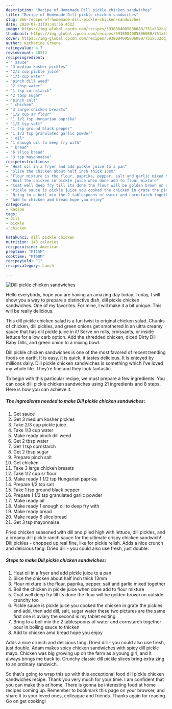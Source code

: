 ```yaml
---
description: "Recipe of Homemade Dill pickle chicken sandwiches"
title: "Recipe of Homemade Dill pickle chicken sandwiches"
slug: 260-recipe-of-homemade-dill-pickle-chicken-sandwiches
date: 2020-07-31T01:41:56.452Z
image: https://img-global.cpcdn.com/recipes/5938084005806080/751x532cq70/dill-pickle-chicken-sandwiches-recipe-main-photo.jpg
thumbnail: https://img-global.cpcdn.com/recipes/5938084005806080/751x532cq70/dill-pickle-chicken-sandwiches-recipe-main-photo.jpg
cover: https://img-global.cpcdn.com/recipes/5938084005806080/751x532cq70/dill-pickle-chicken-sandwiches-recipe-main-photo.jpg
author: Katherine Greene
ratingvalue: 4.7
reviewcount: 48512
recipeingredient:
- " sauce"
- "3 medium kosher pickles"
- "2/3 cup pickle juice"
- "1/3 cup water"
- "pinch dill weed"
- "2 tbsp water"
- "1 tsp cornstarch"
- "2 tbsp sugar"
- "pinch salt"
- " chicken"
- "3 large chicken breasts"
- "1/2 cup sr flour"
- "1 1/2 tsp Hungarian paprika"
- "1/2 tsp salt"
- "1 tsp ground black pepper"
- "1 1/2 tsp granulated garlic powder"
- " oil"
- "1 enough oil to deep fry with"
- " bread"
- "6 slice bread"
- "3 tsp mayonnaise"
recipeinstructions:
- "Heat oil in a fryer and add pickle juice to a pan"
- "Slice the chicken about half inch thick 13mm"
- "Flour mixture is the flour, paprika, pepper, salt and garlic mixed together"
- "Boil the chicken in pickle juice when done add to flour mixture"
- "Coat well deep fry till its done the flour will be golden brown on outside crunchy too"
- "Pickle sauce is pickle juice you cooked the chicken in grate the pickles and add, then add dill, salt, sugar water these two pictures are the same first one is aviary the second is my tablet editing"
- "Bring to a boil mix the 2 tablespoons of water and cornstarch together pour in boiling sauce to thicken"
- "Add to chicken amd bread hope you enjoy"
categories:
- Recipe
tags:
- dill
- pickle
- chicken

katakunci: dill pickle chicken 
nutrition: 143 calories
recipecuisine: American
preptime: "PT15M"
cooktime: "PT60M"
recipeyield: "1"
recipecategory: Lunch

---
```



![Dill pickle chicken sandwiches](https://img-global.cpcdn.com/recipes/5938084005806080/751x532cq70/dill-pickle-chicken-sandwiches-recipe-main-photo.jpg)

Hello everybody, hope you are having an amazing day today. Today, I will show you a way to prepare a distinctive dish, dill pickle chicken sandwiches. One of my favorites. For mine, I will make it a bit unique. This will be really delicious.

This dill pickle chicken salad is a fun twist to original chicken salad. Chunks of chicken, dill pickles, and green onions get smothered in an ultra creamy sauce that has dill pickle juice in it! Serve on rolls, croissants, or inside lettuce for a low carb option. Add the shredded chicken, diced Dirty Dill Baby Dills, and green onion to a mixing bowl.

Dill pickle chicken sandwiches is one of the most favored of recent trending foods on earth. It is easy, it is quick, it tastes delicious. It is enjoyed by millions daily. Dill pickle chicken sandwiches is something which I've loved my whole life. They're fine and they look fantastic.


To begin with this particular recipe, we must prepare a few ingredients. You can cook dill pickle chicken sandwiches using 21 ingredients and 8 steps. Here is how you can achieve it.

<!--inarticleads1-->

##### The ingredients needed to make Dill pickle chicken sandwiches:

1. Get  sauce
1. Get 3 medium kosher pickles
1. Take 2/3 cup pickle juice
1. Take 1/3 cup water
1. Make ready pinch dill weed
1. Get 2 tbsp water
1. Get 1 tsp cornstarch
1. Get 2 tbsp sugar
1. Prepare pinch salt
1. Get  chicken
1. Take 3 large chicken breasts
1. Take 1/2 cup sr flour
1. Make ready 1 1/2 tsp Hungarian paprika
1. Prepare 1/2 tsp salt
1. Take 1 tsp ground black pepper
1. Prepare 1 1/2 tsp granulated garlic powder
1. Make ready  oil
1. Make ready 1 enough oil to deep fry with
1. Make ready  bread
1. Make ready 6 slice bread
1. Get 3 tsp mayonnaise


Fried chicken seasoned with dill and piled high with lettuce, dill pickles, and a creamy dill pickle ranch sauce for the ultimate crispy chicken sandwich! Dill pickles - chopped up real fine, like for pickle relish. Adds a nice crunch and delicious tang. Dried dill - you could also use fresh, just double. 

<!--inarticleads2-->

##### Steps to make Dill pickle chicken sandwiches:

1. Heat oil in a fryer and add pickle juice to a pan
1. Slice the chicken about half inch thick 13mm
1. Flour mixture is the flour, paprika, pepper, salt and garlic mixed together
1. Boil the chicken in pickle juice when done add to flour mixture
1. Coat well deep fry till its done the flour will be golden brown on outside crunchy too
1. Pickle sauce is pickle juice you cooked the chicken in grate the pickles and add, then add dill, salt, sugar water these two pictures are the same first one is aviary the second is my tablet editing
1. Bring to a boil mix the 2 tablespoons of water and cornstarch together pour in boiling sauce to thicken
1. Add to chicken amd bread hope you enjoy


Adds a nice crunch and delicious tang. Dried dill - you could also use fresh, just double. Adam makes spicy chicken sandwiches with spicy dill pickle mayo. Chicken was big growing up on the farm as a young girl, and it always brings me back to. Crunchy classic dill pickle slices bring extra zing to an ordinary sandwich. 

So that's going to wrap this up with this exceptional food dill pickle chicken sandwiches recipe. Thank you very much for your time. I am confident that you can make this at home. There is gonna be interesting food at home recipes coming up. Remember to bookmark this page on your browser, and share it to your loved ones, colleague and friends. Thanks again for reading. Go on get cooking!
